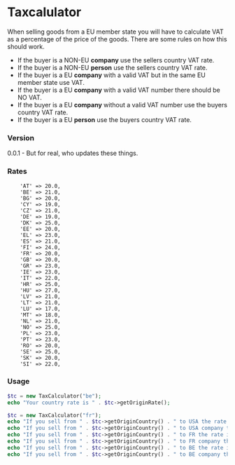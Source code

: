 # Taxcalulator

When selling goods from a EU member state you will have to calculate VAT as a percentage of the price of the goods. There are some rules on how this should work.

  - If the buyer is a NON-EU __company__ use the sellers country VAT rate.
  - If the buyer is a NON-EU __person__ use the sellers country VAT rate.
  - If the buyer is a EU __company__ with a valid VAT but in the same EU member state use VAT.
  - If the buyer is a EU __company__ with a valid VAT number there should be NO VAT.
  - If the buyer is a EU __company__ without a valid VAT number use the buyers country VAT rate.
  - If the buyer is a EU __person__ use the buyers country VAT rate. 

### Version
0.0.1 - But for real, who updates these things.

### Rates
        'AT' => 20.0,
        'BE' => 21.0,
        'BG' => 20.0,
        'CY' => 19.0,
        'CZ' => 21.0,
        'DE' => 19.0,
        'DK' => 25.0,
        'EE' => 20.0,
        'EL' => 23.0,
        'ES' => 21.0,
        'FI' => 24.0,
        'FR' => 20.0,
        'GB' => 20.0,
        'GR' => 23.0,
        'IE' => 23.0,
        'IT' => 22.0,
        'HR' => 25.0,
        'HU' => 27.0,
        'LV' => 21.0,
        'LT' => 21.0,
        'LU' => 17.0,
        'MT' => 18.0,
        'NL' => 21.0,
        'NO' => 25.0,
        'PL' => 23.0,
        'PT' => 23.0,
        'RO' => 20.0,
        'SE' => 25.0,
        'SK' => 20.0,
        'SI' => 22.0,

### Usage 

```php
$tc = new TaxCalculator("be");
echo "Your country rate is " . $tc->getOriginRate();
```

```php
$tc = new TaxCalculator("fr");
echo "If you sell from " . $tc->getOriginCountry() . " to USA the rate is " . $tc->getRate("USA") . "%\n";
echo "If you sell from " . $tc->getOriginCountry() . " to USA company the rate is " . $tc->getRate("USA", true) . "%\n";
echo "If you sell from " . $tc->getOriginCountry() . " to FR the rate is " . $tc->getRate("FR") . "%\n";
echo "If you sell from " . $tc->getOriginCountry() . " to FR company the rate is " . $tc->getRate("FR", true) . "%\n";
echo "If you sell from " . $tc->getOriginCountry() . " to BE the rate is " . $tc->getRate("BE") . "%\n";
echo "If you sell from " . $tc->getOriginCountry() . " to BE company the rate is " . $tc->getRate("BE", true) . "%\n";

```

